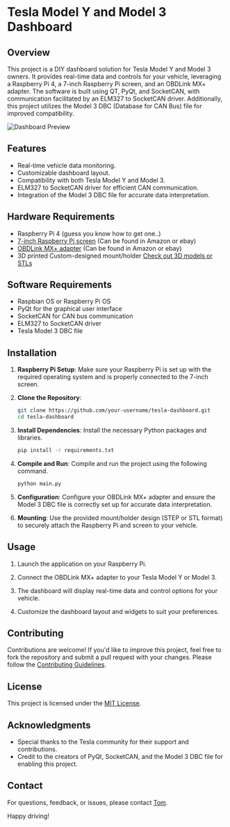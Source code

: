 # Tesla Model Y and Model 3 Dashboard

## Overview

This project is a DIY dashboard solution for Tesla Model Y and Model 3 owners. It provides real-time data and controls for your vehicle, leveraging a Raspberry Pi 4, a 7-inch Raspberry Pi screen, and an OBDLink MX+ adapter. The software is built using QT, PyQt, and SocketCAN, with communication facilitated by an ELM327 to SocketCAN driver. Additionally, this project utilizes the Model 3 DBC (Database for CAN Bus) file for improved compatibility.

![Dashboard Preview](dashboard_preview.png)

## Features

- Real-time vehicle data monitoring.
- Customizable dashboard layout.
- Compatibility with both Tesla Model Y and Model 3.
- ELM327 to SocketCAN driver for efficient CAN communication.
- Integration of the Model 3 DBC file for accurate data interpretation.

## Hardware Requirements

- Raspberry Pi 4 (guess you know how to get one..)
- [7-inch Raspberry Pi screen](https://www.kiwi-electronics.com/en/raspberry-pi-7quot-800x480-dsi-touchscreen-display-1948?country=&gclid=CjwKCAjw4P6oBhBsEiwAKYVkq2pTRaThqb8cQ_RFveYJ5aUiZsfU_ZONKI_r4ttuA75f9ohQleqJDBoCGJQQAvD_BwE) (Can be found in Amazon or ebay)
- [OBDLink MX+ adapter](https://www.obdlink.com/products/obdlink-mxp/) (Can be found in Amazon or ebay)
- 3D printed Custom-designed mount/holder [Check out 3D models or STLs](STLs/)

## Software Requirements

- Raspbian OS or Raspberry Pi OS
- PyQt for the graphical user interface
- SocketCAN for CAN bus communication
- ELM327 to SocketCAN driver
- Tesla Model 3 DBC file

## Installation

1. **Raspberry Pi Setup**: Make sure your Raspberry Pi is set up with the required operating system and is properly connected to the 7-inch screen.

2. **Clone the Repository**:

    ```bash
    git clone https://github.com/your-username/tesla-dashboard.git
    cd tesla-dashboard
    ```

3. **Install Dependencies**: Install the necessary Python packages and libraries.

    ```bash
    pip install -r requirements.txt
    ```

4. **Compile and Run**: Compile and run the project using the following command.

    ```bash
    python main.py
    ```

5. **Configuration**: Configure your OBDLink MX+ adapter and ensure the Model 3 DBC file is correctly set up for accurate data interpretation.

6. **Mounting**: Use the provided mount/holder design (STEP or STL format) to securely attach the Raspberry Pi and screen to your vehicle.

## Usage

1. Launch the application on your Raspberry Pi.

2. Connect the OBDLink MX+ adapter to your Tesla Model Y or Model 3.

3. The dashboard will display real-time data and control options for your vehicle.

4. Customize the dashboard layout and widgets to suit your preferences.

## Contributing

Contributions are welcome! If you'd like to improve this project, feel free to fork the repository and submit a pull request with your changes. Please follow the [Contributing Guidelines](CONTRIBUTING.md).

## License

This project is licensed under the [MIT License](LICENSE.md).

## Acknowledgments

- Special thanks to the Tesla community for their support and contributions.
- Credit to the creators of PyQt, SocketCAN, and the Model 3 DBC file for enabling this project.

## Contact

For questions, feedback, or issues, please contact [Tom](mailto:tomas7470@gmail.com).

Happy driving!
